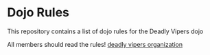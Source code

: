 Dojo Rules
==========

This repository contains a list of dojo rules for the Deadly Vipers dojo

All members should read the rules!
[deadly vipers organization](https://github.com/deadlyvipers)


